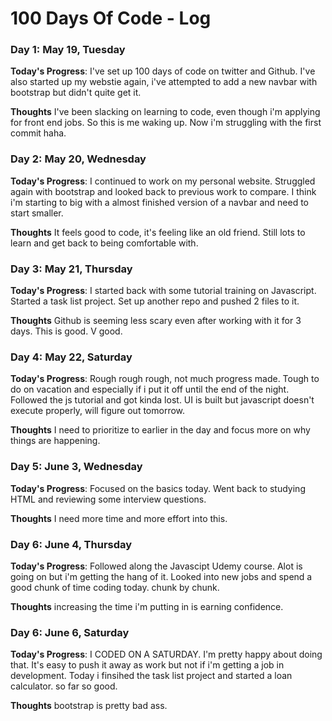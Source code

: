 # 100 Days Of Code - Log

### Day 1: May 19, Tuesday

**Today's Progress**: I've set up 100 days of code on twitter and Github. I've also started up my webstie again, i've attempted to add a new navbar with bootstrap but didn't quite get it.

**Thoughts** I've been slacking on learning to code, even though i'm applying for front end jobs. So this is me waking up. Now i'm struggling with the first commit haha.

### Day 2: May 20, Wednesday

**Today's Progress**: I continued to work on my personal website. Struggled again with bootstrap and looked back to previous work to compare. I think i'm starting to big with a almost finished version of a navbar and need to start smaller.

**Thoughts** It feels good to code, it's feeling like an old friend. Still lots to learn and get back to being comfortable with.

### Day 3: May 21, Thursday

**Today's Progress**: I started back with some tutorial training on Javascript. Started a task list project. Set up another repo and pushed 2 files to it.

**Thoughts** Github is seeming less scary even after working with it for 3 days. This is good. V good.

### Day 4: May 22, Saturday

**Today's Progress**: Rough rough rough, not much progress made. Tough to do on vacation and especially if i put it off until the end of the night. Followed the js tutorial and got kinda lost. UI is built but javascript doesn't execute properly, will figure out tomorrow.

**Thoughts** I need to prioritize to earlier in the day and focus more on why things are happening.

### Day 5: June 3, Wednesday

**Today's Progress**: Focused on the basics today. Went back to studying HTML and reviewing some interview questions.

**Thoughts** I need more time and more effort into this.

### Day 6: June 4, Thursday

**Today's Progress**: Followed along the Javascipt Udemy course. Alot is going on but i'm getting the hang of it. Looked into new jobs and spend a good chunk of time coding today. chunk by chunk.

**Thoughts** increasing the time i'm putting in is earning confidence.

### Day 6: June 6, Saturday

**Today's Progress**: I CODED ON A SATURDAY. I'm pretty happy about doing that. It's easy to push it away as work but not if i'm getting a job in development. Today i finsihed the task list project and started a loan calculator. so far so good.

**Thoughts** bootstrap is pretty bad ass.
